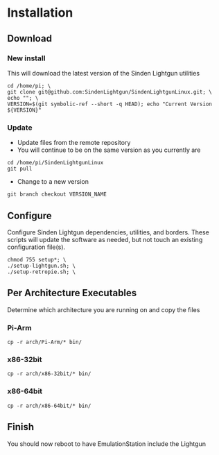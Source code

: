 # Installation

## Download

### New install

This will download the latest version of the Sinden Lightgun utilities

```
cd /home/pi; \
git clone git@github.com:SindenLightgun/SindenLightgunLinux.git; \
echo ""; \
VERSION=$(git symbolic-ref --short -q HEAD); echo "Current Version ${VERSION}"
```

### Update

- Update files from the remote repository
- You will continue to be on the same version as you currently are

```
cd /home/pi/SindenLightgunLinux
git pull
```

- Change to a new version

```
git branch checkout VERSION_NAME
```


## Configure

Configure Sinden Lightgun dependencies, utilities, and borders. These scripts will update the software as needed, but not touch an existing configuration file(s).

```
chmod 755 setup*; \
./setup-lightgun.sh; \
./setup-retropie.sh; \
```

## Per Architecture Executables

Determine which architecture you are running on and copy the files

### Pi-Arm

```
cp -r arch/Pi-Arm/* bin/
```

### x86-32bit

```
cp -r arch/x86-32bit/* bin/
```

### x86-64bit

```
cp -r arch/x86-64bit/* bin/
```

## Finish

You should now reboot to have EmulationStation include the Lightgun


